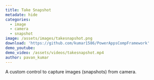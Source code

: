 ```yaml
---
title: Take Snapshot
metadate: hide
categories:
  - image
  - camera
  - snapshot
image: /assets/images/takesnapshot.png
download: 'https://github.com/kumar1586/PowerAppsCompFramework'
demo_youtube:
demo_video: /assets/videos/takesnapshot.mp4
author: pavan_kumar
---
```


A custom control to capture images (snapshots) from camera.
